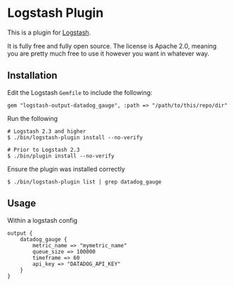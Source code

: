 # Logstash Plugin

This is a plugin for [Logstash](https://github.com/elastic/logstash).

It is fully free and fully open source. The license is Apache 2.0, meaning you are pretty much free to use it however you want in whatever way.

## Installation

Edit the Logstash `Gemfile` to include the following:

    gem "logstash-output-datadog_gauge", :path => "/path/to/this/repo/dir"

Run the following

    # Logstash 2.3 and higher
    $ ./bin/logstash-plugin install --no-verify

    # Prior to Logstash 2.3
    $ ./bin/plugin install --no-verify

Ensure the plugin was installed correctly

    $ ./bin/logstash-plugin list | grep datadog_gauge

## Usage

Within a logstash config

    output {
        datadog_gauge {
            metric_name => "mymetric_name"
            queue_size => 100000
            timeframe => 60
            api_key => "DATADOG_API_KEY"
        }
    }

